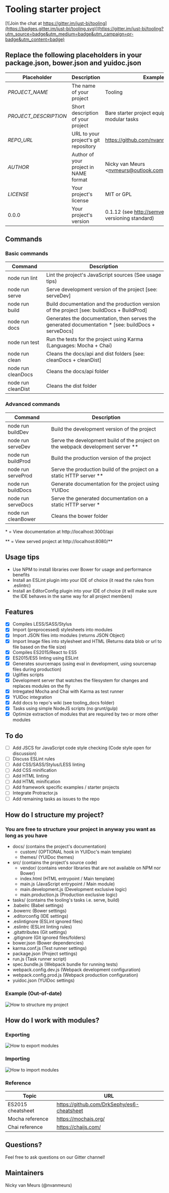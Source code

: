 # Tooling starter project

[![Join the chat at https://gitter.im/just-bi/tooling](https://badges.gitter.im/just-bi/tooling.svg)](https://gitter.im/just-bi/tooling?utm_source=badge&utm_medium=badge&utm_campaign=pr-badge&utm_content=badge)

## Replace the following placeholders in your package.json, bower.json and yuidoc.json
Placeholder | Description | Example
------------ | ------------- | -------------
_PROJECT_NAME_ | The name of your project | Tooling
_PROJECT_DESCRIPTION_ | Short description of your project | Bare starter project equipped with modular tasks
_REPO_URL_ | URL to your project's git repository | https://github.com/nvanmeurs/tooling.git
_AUTHOR_ | Author of your project in NAME <EMAIL> format | Nicky van Meurs \<nvmeurs@outlook.com\>
_LICENSE_ | Your project's license | MIT or GPL
0.0.0 | Your project's version | 0.1.12 (see http://semver.org/ for versioning standard)

## Commands
### Basic commands
Command | Description
------------ | -------------
node run lint | Lint the project's JavaScript sources (See usage tips)
node run serve | Serve development version of the project [see: serveDev]
node run build | Build documentation and the production version of the project [see: buildDocs + BuildProd]
node run docs | Generates the documentation, then serves the generated documentation * [see: buildDocs + serveDocs]
node run test | Run the tests for the project using Karma (Languages: Mocha + Chai)
node run clean | Cleans the docs/api and dist folders [see: cleanDocs + cleanDist]
node run cleanDocs | Cleans the docs/api folder
node run cleanDist | Cleans the dist folder

### Advanced commands
Command | Description
------------ | -------------
node run buildDev | Build the development version of the project
node run serveDev | Serve the development build of the project on the webpack development server **
node run buildProd | Build the production version of the project
node run serveProd | Serve the production build of the project on a static HTTP server **
node run buildDocs | Generate documentation for the project using YUIDoc
node run serveDocs | Serve the generated documentation on a static HTTP server *
node run cleanBower | Cleans the bower folder
\* = View documentation at http://localhost:3000/api

\*\* = View served project at http://localhost:8080/**

## Usage tips
* Use NPM to install libraries over Bower for usage and performance benefits
* Install an ESLint plugin into your IDE of choice (it read the rules from .eslintrc)
* Install an EditorConfig plugin into your IDE of choice (it will make sure the IDE behaves in the same way for all project members)

## Features
- [x] Compiles LESS/SASS/Stylus
- [x] Import (preprocessed) stylesheets into modules
- [x] Import JSON files into modules (returns JSON Object)
- [x] Import Image files into stylesheet and HTML (Returns data blob or url to file based on the file size)
- [x] Compiles ES2015/React to ES5
- [x] ES2015/ES5 linting using ESLint
- [x] Generates sourcemaps (using eval in development, using sourcemap files during production)
- [x] Uglifies scripts
- [x] Development server that watches the filesystem for changes and replaces modules on the fly
- [x] Intregated Mocha and Chai with Karma as test runner
- [x] YUIDoc integration
- [x] Add docs to repo's wiki (see tooling_docs folder)
- [x] Tasks using simple NodeJS scripts (no grunt/gulp)
- [x] Optimize extraction of modules that are required by two or more other modules

## To do
- [ ] Add JSCS for JavaScript code style checking (Code style open for discussion)
- [ ] Discuss ESLint rules
- [ ] Add CSS/SASS/Stylus/LESS linting
- [ ] Add CSS minification
- [ ] Add HTML linting
- [ ] Add HTML minification
- [ ] Add framework specific examples / starter projects
- [ ] Integrate Protractor.js
- [ ] Add remaining tasks as issues to the repo

## How do I structure my project?
### You are free to structure your project in anyway you want as long as you have
* docs/ (contains the project's documentation)
	* custom/ (OPTIONAL hook in YUIDoc's main template)
	* themes/ (YUIDoc themes)
* src/ (contains the project's source code)
  * vendor/ (contains vendor libraries that are not available on NPM nor Bower)
  * index.html (HTML entrypoint / Main template)
  * main.js (JavaScript entrypoint / Main module)
  * main.development.js (Development exclusive logic)
  * main.production.js (Production exclusive logic)
* tasks/ (contains the tooling's tasks i.e. serve, build)
* .babelrc (Babel settings)
* .bowerrc (Bower settings)
* .editorconfig (IDE settings)
* .eslintignore (ESLint ignored files)
* .eslintrc (ESLint linting rules)
* .gitattributes (Git settings)
* .gitignore (Git ignored files/folders)
* bower.json (Bower dependencies)
* karma.conf.js (Test runner settings)
* package.json (Project settings)
* run.js (Task runner script)
* spec.bundle.js (Webpack bundle for running tests)
* webpack.config.dev.js (Webpack development configuration)
* webpack.config.prod.js (Webpack production configuration)
* yuidoc.json (YUIDoc settings)

### Example (Out-of-date)
![How to structure my project](https://raw.githubusercontent.com/just-bi/tooling/master/tooling_docs/Structure.png)

## How do I work with modules?
### Exporting
![How to export modules](https://raw.githubusercontent.com/just-bi/tooling/master/tooling_docs/Exports.png)

### Importing
![How to import modules](https://raw.githubusercontent.com/just-bi/tooling/master/tooling_docs/Imports.png)

### Reference
Topic | URL
------------ | -------------
ES2015 cheatsheet | https://github.com/DrkSephy/es6-cheatsheet
Mocha reference | https://mochajs.org/
Chai reference | https://chaijs.com/

## Questions?
Feel free to ask questions on our Gitter channel!

## Maintainers
Nicky van Meurs (@nvanmeurs)
